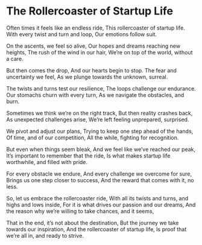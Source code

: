 # The Rollercoaster of Startup Life

Often times it feels like an endless ride,
This rollercoaster of startup life.
With every twist and turn and loop,
Our emotions follow suit.

On the ascents, we feel so alive,
Our hopes and dreams reaching new heights,
The rush of the wind in our hair,
We’re on top of the world, without a care.

But then comes the drop,
And our hearts begin to stop.
The fear and uncertainty we feel,
As we plunge towards the unknown, surreal.

The twists and turns test our resilience,
The loops challenge our endurance.
Our stomachs churn with every turn,
As we navigate the obstacles, and burn.

Sometimes we think we’re on the right track,
But then reality crashes back,
As unexpected challenges arise,
We’re left feeling unprepared, surprised.

We pivot and adjust our plans,
Trying to keep one step ahead of the hands,
Of time, and of our competition,
All the while, fighting for recognition.

But even when things seem bleak,
And we feel like we’ve reached our peak,
It’s important to remember that the ride,
Is what makes startup life worthwhile, and filled with pride.

For every obstacle we endure,
And every challenge we overcome for sure,
Brings us one step closer to success,
And the reward that comes with it, no less.

So, let us embrace the rollercoaster ride,
With all its twists and turns, and highs and lows inside,
For it is what drives our passion and our dreams,
And the reason why we’re willing to take chances, and it seems,

That in the end, it’s not about the destination,
But the journey we take towards our inspiration,
And the rollercoaster of startup life,
Is proof that we’re all in, and ready to strive.